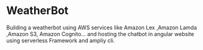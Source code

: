 # WeatherBot
Building a weatherbot using AWS services like Amazon Lex ,Amazon Lamda ,Amazon S3, Amazon Cognito... and hosting the chatbot in angular website using serverless Framework and ampliy cli. 
